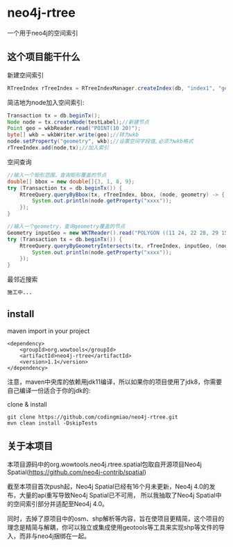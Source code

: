 # neo4j-rtree
一个用于neo4j的空间索引

## 这个项目能干什么

新建空间索引
~~~java
RTreeIndex rTreeIndex = RTreeIndexManager.createIndex(db, "index1", "geometry", 64);
~~~


简洁地为node加入空间索引:
~~~java
Transaction tx = db.beginTx();
Node node = tx.createNode(testLabel);//新建节点
Point geo = wkbReader.read("POINT(10 20)");
byte[] wkb = wkbWriter.write(geo);//转为wkb
node.setProperty("geometry", wkb);//设置空间字段值,必须为wkb格式
rTreeIndex.add(node,tx);//加入索引

~~~

空间查询
~~~java
//输入一个矩形范围，查询矩形覆盖的节点
double[] bbox = new double[]{3, 1, 8, 9};
try (Transaction tx = db.beginTx()) {
    RtreeQuery.queryByBbox(tx, rTreeIndex, bbox, (node, geometry) -> {
        System.out.println(node.getProperty("xxxx"));
    });
}
~~~

~~~java
//输入一个geometry，查询geometry覆盖的节点
Geometry inputGeo = new WKTReader().read("POLYGON ((11 24, 22 28, 29 15, 11 24))");
try (Transaction tx = db.beginTx()) {
    RtreeQuery.queryByGeometryIntersects(tx, rTreeIndex, inputGeo, (node, geometry) -> {
        System.out.println(node.getProperty("xxxx"));
    });
}
~~~

最邻近搜索
~~~java
施工中...

~~~


## install


maven import in your project
```
<dependency>
    <groupId>org.wowtools</groupId>
    <artifactId>neo4j-rtree</artifactId>
    <version>1.1</version>
</dependency>
```
注意，maven中央库的依赖用jdk11编译，所以如果你的项目使用了jdk8，你需要自己编译一份适合于你的jdk的:

clone & install

```
git clone https://github.com/codingmiao/neo4j-rtree.git
mvn clean install -DskipTests

```


## 关于本项目
本项目源码中的org.wowtools.neo4j.rtree.spatial包取自开源项目Neo4j Spatial(https://github.com/neo4j-contrib/spatial)

截至本项目首次push起，Neo4j Spatial已经有16个月未更新，Neo4j 4.0的发布，大量的api重写导致Neo4j Spatial已不可用，
所以我抽取了Neo4j Spatial中的空间索引部分并适配至Neo4j 4.0。

同时，去掉了原项目中的osm、shp解析等内容，旨在使项目更精简，这个项目的理念是精简与解耦，你可以独立或集成使用geotools等工具来实现shp等文件的导入，而非与neo4j捆绑在一起。

